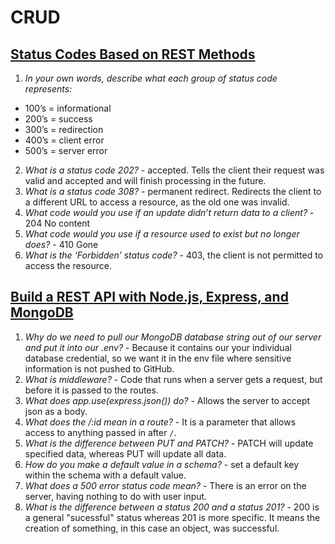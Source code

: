 # CRUD

## [Status Codes Based on REST Methods](https://www.moesif.com/blog/technical/api-design/Which-HTTP-Status-Code-To-Use-For-Every-CRUD-App/)

1. *In your own words, describe what each group of status code represents:*

* 100’s = informational
* 200’s = success
* 300’s = redirection
* 400’s = client error
* 500’s = server error

2. *What is a status code 202?* - accepted. Tells the client their request was valid and accepted and will finish processing in the future.
3. *What is a status code 308?* - permanent redirect. Redirects the client to a different URL to access a resource, as the old one was invalid.
4. *What code would you use if an update didn’t return data to a client?* - 204 No content
5. *What code would you use if a resource used to exist but no longer does?* - 410 Gone
6. *What is the ‘Forbidden’ status code?* - 403, the client is not permitted to access the resource.

## [Build a REST API with Node.js, Express, and MongoDB](https://youtu.be/fgTGADljAeg)

1. *Why do we need to pull our MongoDB database string out of our server and put it into our .env?* - Because it contains our your individual database credential, so we want it in the env file where sensitive information is not pushed to GitHub.
2. *What is middleware?* - Code that runs when a server gets a request, but before it is passed to the routes.
3. *What does app.use(express.json()) do?* - Allows the server to accept json as a body.
4. *What does the /:id mean in a route?* - It is a parameter that allows access to anything passed in after `/`.
5. *What is the difference between PUT and PATCH?* - PATCH will update specified data, whereas PUT will update all data.
6. *How do you make a default value in a schema?* - set a default key within the schema with a default value.
7. *What does a 500 error status code mean?* - There is an error on the server, having nothing to do with user input.
8. *What is the difference between a status 200 and a status 201?* - 200 is a general "sucessful" status whereas 201 is more specific. It means the creation of something, in this case an object, was successful.
